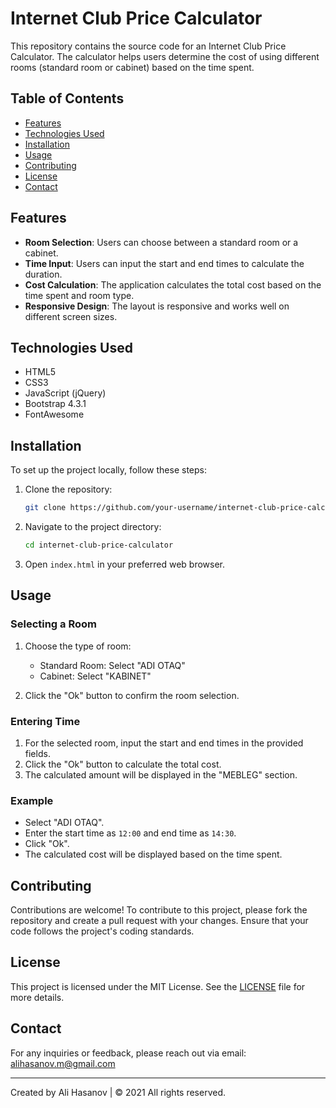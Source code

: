 # Internet Club Price Calculator

This repository contains the source code for an Internet Club Price Calculator. The calculator helps users determine the cost of using different rooms (standard room or cabinet) based on the time spent.

## Table of Contents

- [Features](#features)
- [Technologies Used](#technologies-used)
- [Installation](#installation)
- [Usage](#usage)
- [Contributing](#contributing)
- [License](#license)
- [Contact](#contact)

## Features

- **Room Selection**: Users can choose between a standard room or a cabinet.
- **Time Input**: Users can input the start and end times to calculate the duration.
- **Cost Calculation**: The application calculates the total cost based on the time spent and room type.
- **Responsive Design**: The layout is responsive and works well on different screen sizes.

## Technologies Used

- HTML5
- CSS3
- JavaScript (jQuery)
- Bootstrap 4.3.1
- FontAwesome

## Installation

To set up the project locally, follow these steps:

1. Clone the repository:
    ```bash
    git clone https://github.com/your-username/internet-club-price-calculator.git
    ```

2. Navigate to the project directory:
    ```bash
    cd internet-club-price-calculator
    ```

3. Open `index.html` in your preferred web browser.

## Usage

### Selecting a Room

1. Choose the type of room:
    - Standard Room: Select "ADI OTAQ"
    - Cabinet: Select "KABINET"

2. Click the "Ok" button to confirm the room selection.

### Entering Time

1. For the selected room, input the start and end times in the provided fields.
2. Click the "Ok" button to calculate the total cost.
3. The calculated amount will be displayed in the "MEBLEG" section.

### Example

- Select "ADI OTAQ".
- Enter the start time as `12:00` and end time as `14:30`.
- Click "Ok".
- The calculated cost will be displayed based on the time spent.

## Contributing

Contributions are welcome! To contribute to this project, please fork the repository and create a pull request with your changes. Ensure that your code follows the project's coding standards.

## License

This project is licensed under the MIT License. See the [LICENSE](LICENSE) file for more details.

## Contact

For any inquiries or feedback, please reach out via email: [alihasanov.m@gmail.com](mailto:alihasanov.m@gmail.com)

---

Created by Ali Hasanov | © 2021 All rights reserved.
